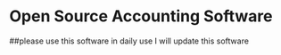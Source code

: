 # Open Source Accounting Software

##please use this software in daily use I will update this software